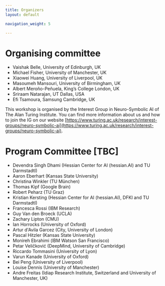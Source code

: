 ```yaml
---
title: Organizers
layout: default

navigation_weight: 5

---
```


# Organising committee

- Vaishak Belle, University of Edinburgh, UK
- Michael Fisher, University of Manchester, UK
- Xiaowei Huang, University of Liverpool, UK
- Masoumeh Mansouri, University of Birmingham, UK
- Albert Meroño-Peñuela, King’s College London, UK
- Sriraam Natarajan, UT Dallas, USA
- Efi Tsamoura, Samsung Cambridge, UK

This workshop is organised by the Interest Group in Neuro-Symbolic AI of The Alan Turing Institute. You can find more information about us and how to join the IG on our website [https://www.turing.ac.uk/research/interest-groups/neuro-symbolic-ai](https://www.turing.ac.uk/research/interest-groups/neuro-symbolic-ai). 


# Program Committee [TBC]

- Devendra Singh Dhami (Hessian Center for AI (hessian.AI) and TU DarmstadtI) 
- Aaron Eberhart (Kansas State University)
- Christina Winkler (TU München)
- Thomas Kipf (Google Brain)
- Robert Peharz (TU Graz)
- Kristian Kersting (Hessian Center for AI (hessian.AI), DFKI and TU DarmstadtI) 
- Francesca Rossi (IBM Research)
- Guy Van den Broeck (UCLA)
- Zachary Lipton (CMU)
- Ian Horrocks (University of Oxford)
- Artur d'Avila Garcez (City, University of London)
- Pascal Hitzler (Kansas State University)
- Monireh Ebrahimi (lBM Watson San Francisco)
- Petar Veličković (DeepMind, University of Cambridge)
- Riccardo Tommasini (University of Lyon)
- Varun Kanade (University of Oxford)
- Bei Peng (University of Liverpool)
- Louise Dennis (University of Manchester)
- Andre Freitas (Idiap Research Institute, Switzerland and University of Manchester, UK)
